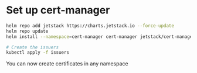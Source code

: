 # Set up cert-manager

```bash
helm repo add jetstack https://charts.jetstack.io --force-update
helm repo update
helm install --namespace=cert-manager cert-manager jetstack/cert-manager --version v1.15.3 --set crds.enabled=true --create-namespace -f values.yaml

# Create the issuers
kubectl apply -f issuers
```

You can now create certificates in any namespace
